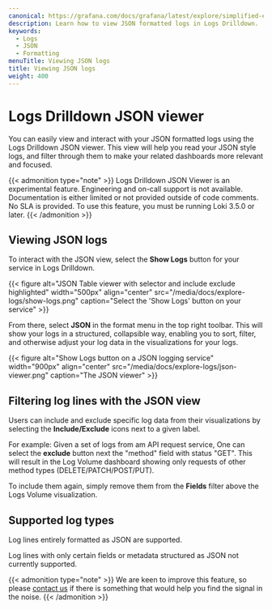 ```yaml
---
canonical: https://grafana.com/docs/grafana/latest/explore/simplified-exploration/logs/viewing-json-logs/
description: Learn how to view JSON formatted logs in Logs Drilldown.
keywords:
  - Logs
  - JSON
  - Formatting
menuTitle: Viewing JSON logs
title: Viewing JSON logs
weight: 400
---
```


# Logs Drilldown JSON viewer
You can easily view and interact with your JSON formatted logs  using the Logs Drilldown JSON viewer. This view will help you read your JSON style logs, and filter through them to make your related dashboards more relevant and focused.


{{< admonition type="note" >}}
Logs Drilldown JSON Viewer is an experimental feature. Engineering and on-call support is not available. Documentation is either limited or not provided outside of code comments. No SLA is provided. To use this feature, you must be running Loki 3.5.0 or later.
{{< /admonition >}}

## Viewing JSON logs

To interact with the JSON view, select the **Show Logs** button for your service in Logs Drilldown. 

{{< figure alt="JSON Table viewer with selector and include exclude highlighted" width="500px" align="center" src="/media/docs/explore-logs/show-logs.png" caption="Select the 'Show Logs' button on your service" >}}

From there, select **JSON** in the format menu in the top right toolbar. This will show your logs in a structured, collapsible way, enabling you to sort, filter, and otherwise adjust your log data in the visualizations for your logs.

{{< figure alt="Show Logs button on a JSON logging service" width="900px" align="center" src="/media/docs/explore-logs/json-viewer.png" caption="The JSON viewer" >}}

## Filtering log lines with the JSON view

Users can include and exclude specific log data from their visualizations by selecting the **Include/Exclude** icons next to a given label. 

For example: Given a set of logs from am API request service, One can select the **exclude** button next the "method" field with status "GET". This  will result in the Log Volume dashboard showing only requests of other method types (DELETE/PATCH/POST/PUT).

To include them again, simply remove them from the **Fields** filter above the Logs Volume visualization. 


## Supported log types
Log lines entirely formatted as JSON are supported. 

Log lines with only certain fields or metadata structured as JSON not currently supported.

{{< admonition type="note" >}}
We are keen to improve this feature, so please [contact us](https://forms.gle/1sYWCTPvD72T1dPH9) if there is something that would help you find the signal in the noise.
{{< /admonition >}}
